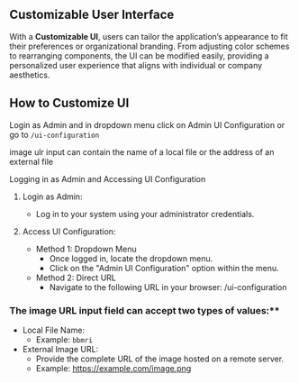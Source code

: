 ## Customizable User Interface

With a **Customizable UI**, users can tailor the application’s appearance to fit their preferences or organizational
branding. From adjusting color schemes to rearranging components, the UI can be modified easily, providing a
personalized user experience that aligns with individual or company aesthetics.

## How to Customize UI

Login as Admin and in dropdown menu click on Admin UI Configuration 
or go to `/ui-configuration`

image ulr input can contain the name of a local file or the address of an external file

Logging in as Admin and Accessing UI Configuration

1. Login as Admin:
    * Log in to your system using your administrator credentials.

2. Access UI Configuration:
    - Method 1: Dropdown Menu
        * Once logged in, locate the dropdown menu.
        * Click on the "Admin UI Configuration" option within the menu.
    - Method 2: Direct URL
        * Navigate to the following URL in your browser: /ui-configuration

### The image URL input field can accept two types of values:**

* Local File Name:
    * Example: `bbmri`
* External Image URL:
    * Provide the complete URL of the image hosted on a remote server.
    * Example: https://example.com/image.png

